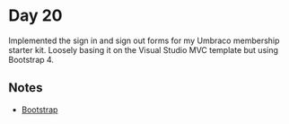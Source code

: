 # Day 20

Implemented the sign in and sign out forms for my Umbraco membership starter kit. Loosely basing it on the Visual Studio MVC template but using Bootstrap 4.

## Notes

- [Bootstrap](http://getbootstrap.com/)
